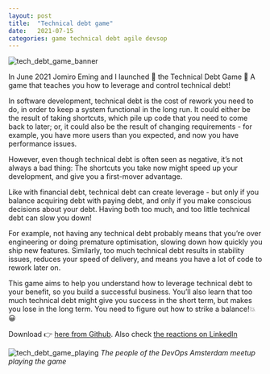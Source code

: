 ```yaml
---
layout: post
title:  "Technical debt game"
date:   2021-07-15
categories: game technical debt agile devsop
---
```


![tech_debt_game_banner](https://user-images.githubusercontent.com/5676977/143034611-1ba91172-2e40-4506-90ef-272e15ba900e.jpeg)

In June 2021 Jomiro Eming and I launched 🚀  the Technical Debt Game  🎲
A game that teaches you how to leverage and control technical debt!

In software development, technical debt is the cost of rework you need to do, in order to keep a system functional in the long run. It could either be the result of taking shortcuts, which pile up code that you need to come back to later; or, it could also be the result of changing requirements - for example, you have more users than you expected, and now you have performance issues.

However, even though technical debt is often seen as negative, it’s not always a bad thing: The shortcuts you take now might speed up your development, and give you a first-mover advantage.

Like with financial debt, technical debt can create leverage - but only if you balance acquiring debt with paying debt, and only if you make conscious decisions about your debt. Having both too much, and too little technical debt can slow you down!

For example, not having any technical debt probably means that you’re over engineering or doing premature optimisation, slowing down how quickly you ship new features. Similarly, too much technical debt results in stability issues, reduces your speed of delivery, and means you have a lot of code to rework later on.

This game aims to help you understand how to leverage technical debt to your benefit, so you build a successful business. You’ll also learn that too much technical debt might give you success in the short term, but makes you lose in the long term. You need to figure out how to strike a balance!💥 😀

Download 👉 [here from Github](https://github.com/arjenderuiter/techdebtgame).
Also check [the reactions on LinkedIn](https://www.linkedin.com/posts/arjenderuiter_gameplay-technicaldebt-startup-activity-6826021272611246080-5rTU)

![tech_debt_game_playing](https://user-images.githubusercontent.com/5676977/143033821-216dc78a-25d3-4137-9149-40259773efea.jpeg)
_The people of the DevOps Amsterdam meetup playing the game_
